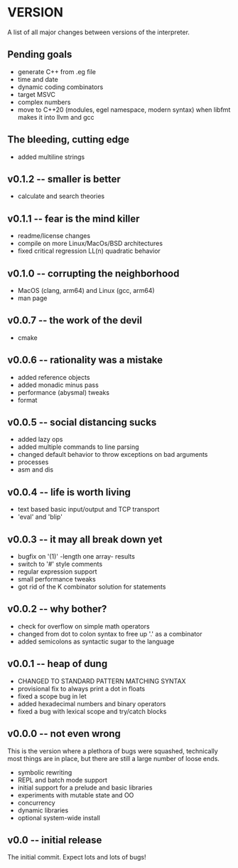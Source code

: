VERSION
=======

A list of all major changes between versions of the interpreter.

## Pending goals

+ generate C++ from .eg file
+ time and date
+ dynamic coding combinators
+ target MSVC
+ complex numbers
+ move to C++20 (modules, egel namespace, modern syntax)
  when libfmt makes it into llvm and gcc

## The bleeding, cutting edge

+ added multiline strings

## v0.1.2 -- smaller is better

+ calculate and search theories

## v0.1.1 -- fear is the mind killer

+ readme/license changes
+ compile on more Linux/MacOs/BSD architectures
+ fixed critical regression LL(n) quadratic behavior

## v0.1.0 -- corrupting the neighborhood

+ MacOS (clang, arm64) and Linux (gcc, arm64)
+ man page

## v0.0.7 -- the work of the devil

+ cmake

## v0.0.6 -- rationality was a mistake

+ added reference objects
+ added monadic minus pass
+ performance (abysmal) tweaks
+ format

## v0.0.5 -- social distancing sucks

+ added lazy ops
+ added multiple commands to line parsing
+ changed default behavior to throw exceptions on bad arguments
+ processes
+ asm and dis

## v0.0.4 -- life is worth living

+ text based basic input/output and TCP transport
+ 'eval' and 'blip'

## v0.0.3 -- it may all break down yet

+ bugfix on '(1)' -length one array- results
+ switch to '#' style comments
+ regular expression support
+ small performance tweaks
+ got rid of the K combinator solution for statements

## v0.0.2 -- why bother?

+ check for overflow on simple math operators
+ changed from dot to colon syntax to free up '.' as a combinator
+ added semicolons as syntactic sugar to the language

## v0.0.1 -- heap of dung

+ CHANGED TO STANDARD PATTERN MATCHING SYNTAX
+ provisional fix to always print a dot in floats
+ fixed a scope bug in let
+ added hexadecimal numbers and binary operators
+ fixed a bug with lexical scope and try/catch blocks

## v0.0.0 -- not even wrong

This is the version where a plethora of bugs were squashed, technically
most things are in place, but there are still a large number of loose
ends.

+ symbolic rewriting
+ REPL and batch mode support
+ initial support for a prelude and basic libraries
+ experiments with mutable state and OO
+ concurrency
+ dynamic libraries
+ optional system-wide install

## v0.0 -- initial release

The initial commit. Expect lots and lots of bugs!

